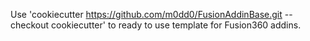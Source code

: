 Use 'cookiecutter https://github.com/m0dd0/FusionAddinBase.git --checkout cookiecutter' to ready to use template for Fusion360 addins.